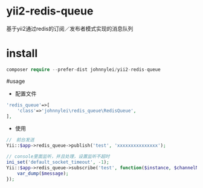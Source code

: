 # yii2-redis-queue
基于yii2通过redis的订阅／发布者模式实现的消息队列

# install
``` php
composer require --prefer-dist johnnylei/yii2-redis-queue
```

#usage
- 配置文件
``` php
'redis_queue'=>[
    'class'=>'johnnylei\redis_queue\RedisQueue',
],
```
- 使用
```php
//　前台发送
Yii::$app->redis_queue->publish('test', 'xxxxxxxxxxxxxxx');

// console里面监听，并且处理，设置监听不超时
ini_set('default_socket_timeout', -1);
Yii::$app->redis_queue->subscribe('test', function($instance, $channelName, $message) {
    var_dump($message);
});
```
